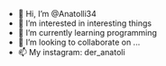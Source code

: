 - 👋 Hi, I’m @Anatolli34
- 👀 I’m interested in interesting things
- 🌱 I’m currently learning programming
- 💞️ I’m looking to collaborate on ...
- 📫 My instagram: der_anatoli

<!---
Anatolli34/Anatolli34 is a ✨ special ✨ repository because its `README.md` (this file) appears on your GitHub profile.
You can click the Preview link to take a look at your changes.
--->
